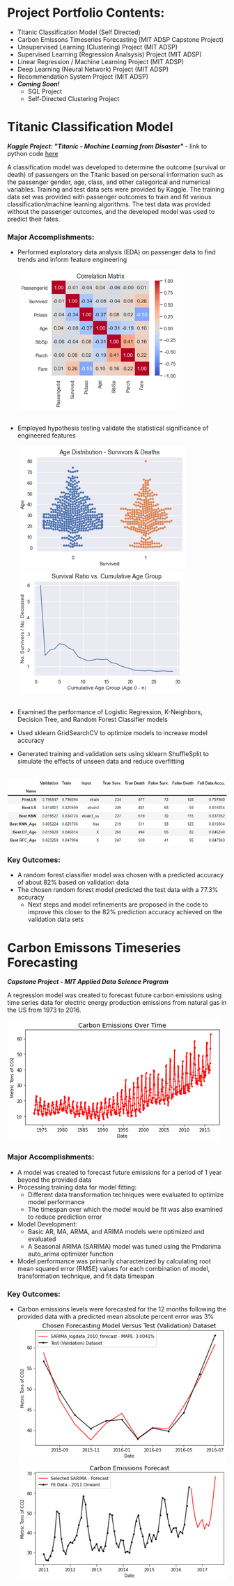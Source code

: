 <!-- keep this here -->

# Project Portfolio Contents:
- Titanic Classification Model (Self Directed)
- Carbon Emissons Timeseries Forecasting (MIT ADSP Capstone Project)
- Unsupervised Learning (Clustering) Project (MIT ADSP)
- Supervised Learning (Regression Analsysis) Project (MIT ADSP)
- Linear Regression / Machine Learning Project (MIT ADSP)
- Deep Learning (Neural Network) Project (MIT ADSP)
- Recommendation System Project (MIT ADSP)
- ***Coming Soon!***
  - SQL Project
  - Self-Directed Clustering Project
<!--
h1{
    margin-top: 0px;
}
-->

# Titanic Classification Model 
***Kaggle Project:  "Titanic - Machine Learning from Disaster"*** - link to python code [here](https://github.com/drossDS/Project-Classification-Titanic_Machine_Learning)


<!--# [Classification Project (Kaggle):  "Titanic - Machine Learning from Disaster"](https://github.com/drossDS/Project-Classification-Titanic_Machine_Learning)-->
A classification model was developed to determine the outcome (survival or death) of passengers on the Titanic based on personal information such as the passenger gender, age, class, and other categorical and numerical variables.  Training and test data sets were provided by Kaggle.  The training data set was provided with passenger outcomes to train and fit various classification/machine learning algorithms.  The test data was provided without the passenger outcomes, and the developed model was used to predict their fates.<br>
### Major Accomplishments:
- Performed exploratory data analysis (EDA) on passenger data to find trends and inform feature engineering<br><br>
![](/Images/Classification_Titanic/Correlation_Matrix_small.png)<br><br>

- Employed hypothesis testing validate the statistical significance of engineered features<br><br>
![](/Images/Classification_Titanic/Age_Distro_Swarm_small.png)
![](/Images/Classification_Titanic/Survival_Ratio_vs_Cumulative_Age_Group.png)<br><br>
- Examined the performance of Logistic Regression, K-Neighbors, Decision Tree, and Random Forest Classifier models
- Used sklearn GridSearchCV to optimize models to increase model accuracy
- Generated training and validation sets using sklearn ShuffleSplit to simulate the effects of unseen data and reduce overfitting<br><br>

![](Images/Classification_Titanic/Model_Comparison_Table.png)<br>

### Key Outcomes:
- A random forest classifier model was chosen with a predicted accuracy of about 82% based on validation data
- The chosen random forest model predicted the test data with a 77.3% accuracy
  - Next steps and model refinements are proposed in the code to improve this closer to the 82% prediction accuracy achieved on the validation data sets

# Carbon Emissons Timeseries Forecasting
***Capstone Project - MIT Applied Data Science Program***

A regression model was created to forecast future carbon emissions using time series data for electric energy production emissions from natural gas in the US from 1973 to 2016.

![](Images/Regression_Emissions/Provided_NNEIEUS_Data.png)
### Major Accomplishments:
- A model was created to forecast future emissions for a period of 1 year beyond the provided data
- Processing training data for model fitting:
  - Different data transformation techniques were evaluated to optimize model performance
  - The timespan over which the model would be fit was also examined to reduce prediction error
- Model Development:
	- Basic AR, MA, ARMA, and ARIMA models were optimized and evaluated
	- A Seasonal ARIMA (SARIMA) model was tuned using the Pmdarima auto_arima optimizer function
- Model performance was primarily characterized by calculating root mean squared error (RMSE) values for each combination of model, transformation technique, and fit data timespan<br>

### Key Outcomes:
- Carbon emissions levels were forecasted for the 12 months following the provided data with a predicted mean absolute percent error was 3%<br>
![](Images/Regression_Emissions/Carbon_Emissions_Validation.png)<br>
![](Images/Regression_Emissions/Carbon_Emissions_Forecast.png)

